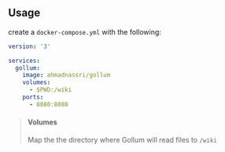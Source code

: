 ## Usage

create a `docker-compose.yml` with the following:

```yaml
version: '3'

services:
  gollum:
    image: ahmadnassri/gollum
    volumes:
      - $PWD:/wiki
    ports:
      - 8080:8080
```

> #### Volumes
> Map the the directory where Gollum will read files to `/wiki`
